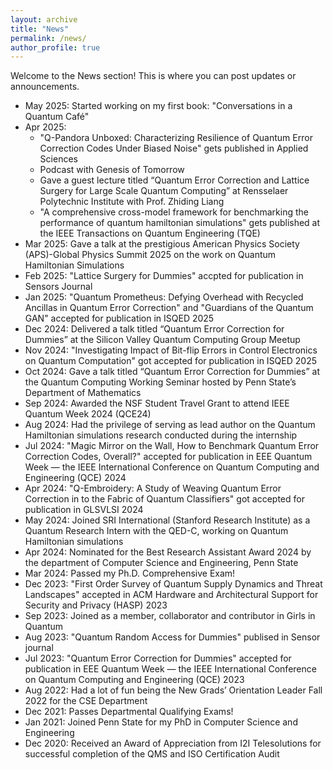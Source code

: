```yaml
---
layout: archive
title: "News"
permalink: /news/
author_profile: true
---
```


Welcome to the News section! This is where you can post updates or announcements.

* May 2025: <i class="fas fa-book"></i> Started working on my first book: "Conversations in a Quantum Café"
* Apr 2025:
  * <i class="fas fa-book-open"></i> "Q-Pandora Unboxed: Characterizing Resilience of Quantum Error Correction Codes Under Biased Noise" gets published in Applied Sciences
  * <i class="fas fa-microphone"></i> Podcast with Genesis of Tomorrow
  * <i class="fas fa-microphone"></i> Gave a guest lecture titled “Quantum Error Correction and Lattice Surgery for Large Scale Quantum Computing” at Rensselaer Polytechnic Institute with Prof. Zhiding Liang
  * <i class="fas fa-book-open"></i> "A comprehensive cross-model framework for benchmarking the performance of quantum hamiltonian simulations" gets published at the IEEE Transactions on Quantum Engineering (TQE)
* Mar 2025: <i class="fas fa-microphone"></i> Gave a talk at the prestigious American Physics Society (APS)-Global Physics Summit 2025 on the work on Quantum Hamiltonian Simulations
* Feb 2025: <i class="fas fa-book-open"></i> "Lattice Surgery for Dummies" accpted for publication in Sensors Journal
* Jan 2025: <i class="fas fa-book-open"></i> "Quantum Prometheus: Defying Overhead with Recycled Ancillas in Quantum Error Correction" and "Guardians of the Quantum GAN" accepted for publication in ISQED 2025
* Dec 2024: <i class="fas fa-microphone"></i> Delivered a talk titled “Quantum Error Correction for Dummies” at the Silicon Valley Quantum Computing Group Meetup
* Nov 2024: <i class="fas fa-book-open"></i> "Investigating Impact of Bit-flip Errors in Control Electronics on Quantum Computation" got accepted for publication in ISQED 2025
* Oct 2024: <i class="fas fa-microphone"></i> Gave a talk titled “Quantum Error Correction for Dummies” at the Quantum Computing Working Seminar hosted by Penn State’s Department of Mathematics
* Sep 2024: <i class="fas fa-award"></i> Awarded the NSF Student Travel Grant to attend IEEE Quantum Week 2024 (QCE24)
* Aug 2024: <i class="fas fa-award"></i> Had the privilege of serving as lead author on the Quantum Hamiltonian simulations research conducted during the internship
* Jul 2024: <i class="fas fa-book-open"></i> "Magic Mirror on the Wall, How to Benchmark Quantum Error Correction Codes, Overall?" accepted for publication in EEE Quantum Week — the IEEE International Conference on Quantum Computing and Engineering (QCE) 2024
* Apr 2024: <i class="fas fa-book-open"></i> "Q-Embroidery: A Study of Weaving Quantum Error Correction in to the Fabric of Quantum Classifiers" got accepted for publication in GLSVLSI 2024
* May 2024: <i class="fas fa-briefcase"></i> Joined SRI International (Stanford Research Institute) as a Quantum Research Intern with the QED-C, working on Quantum Hamiltonian simulations
* Apr 2024: <i class="fas fa-award"></i> Nominated for the Best Research Assistant Award 2024 by the department of Computer Science and Engineering, Penn State
* Mar 2024: <i class="fas fa-user-graduate"></i> Passed my Ph.D. Comprehensive Exam!
* Dec 2023: <i class="fas fa-book-open"></i> "First Order Survey of Quantum Supply Dynamics and Threat Landscapes" accepted in ACM Hardware and Architectural Support for Security and Privacy (HASP) 2023
* Sep 2023: <i class="fas fa-people-group"></i> Joined as a member, collaborator and contributor in Girls in Quantum
* Aug 2023: <i class="fas fa-book-open"></i> "Quantum Random Access for Dummies" publised in Sensor journal
* Jul 2023: <i class="fas fa-book-open"></i> "Quantum Error Correction for Dummies" accepted for publication in EEE Quantum Week — the IEEE International Conference on Quantum Computing and Engineering (QCE) 2023
* Aug 2022: <i class="fas fa-people-group"></i> Had a lot of fun being the New Grads’ Orientation Leader Fall 2022 for the CSE Department
* Dec 2021: <i class="fas fa-user-graduate"></i> Passes Departmental Qualifying Exams!
* Jan 2021: <i class="fas fa-user-graduate"></i> Joined Penn State for my PhD in Computer Science and Engineering
* Dec 2020: <i class="fas fa-award"></i> Received an Award of Appreciation from I2I Telesolutions for successful completion of the QMS and ISO Certification Audit
